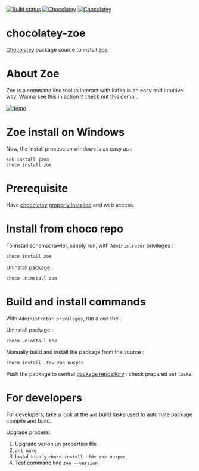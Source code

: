 [![Build status](https://ci.appveyor.com/api/projects/status/9q0etvjntfvth34b?svg=true)](https://ci.appveyor.com/project/adriens/chocolatey-zoe)
[![Chocolatey](https://img.shields.io/chocolatey/v/zoe.svg)](https://chocolatey.org/packages/zoe)
[![Chocolatey](https://img.shields.io/chocolatey/dt/zoe.svg)](https://chocolatey.org/packages/zoe)


# chocolatey-zoe

[Chocolatey](https://chocolatey.org) package source to install [zoe](https://adevinta.github.io/zoe/).

# About Zoe

Zoe is a command line tool to interact with kafka in an easy and intuitive way. Wanna see this in action ? check out
this demo...

[![demo](https://asciinema.org/a/vSDNcUUaMMBkWxCSDD8u3s0No.svg)](https://asciinema.org/a/vSDNcUUaMMBkWxCSDD8u3s0No?speed=2.5&rows=35)

# Zoe install on Windows

Now, the install process on windows is as easy as :

```
sdk install java
choco install zoe
```

# Prerequisite

Have [chocolatey](https://chocolatey.org/) [properly installed](https://chocolatey.org/install) and web access.


# Install from choco repo

To install schemacrawler, simply run, with ```Administrator``` privileges :

```
choco install zoe
```

Uninstall package :

```
choco uninstall zoe
```




# Build and install commands

With ```Administrator privileges```, run a ```cmd``` shell.

Uninstall package :

```
choco uninstall zoe
```

Manually build and install the package from the source :

```
choco install -fdv zoe.nuspec
```

Push the package to central [package repository](https://chocolatey.org/packages) : check prepared `ant` tasks.

# For developers

For developers, take a look at the ```ant``` build tasks used to automate package compile and build.

Upgrade process:

1. Upgrade verion un properties file
2. `ant make`
3. Install locally `choco install -fdv zoe.nuspec`
4. Test command line `zoe --version`


